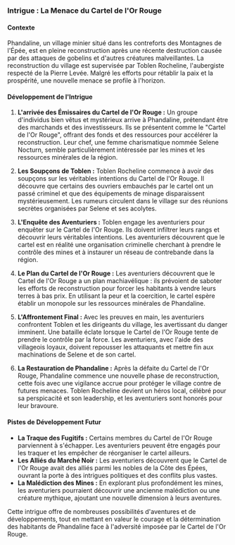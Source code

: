 ### Intrigue : La Menace du Cartel de l'Or Rouge

#### Contexte
Phandaline, un village minier situé dans les contreforts des Montagnes de l'Épée, est en pleine reconstruction après une récente destruction causée par des attaques de gobelins et d'autres créatures malveillantes. La reconstruction du village est supervisée par Toblen Rocheline, l'aubergiste respecté de la Pierre Levée. Malgré les efforts pour rétablir la paix et la prospérité, une nouvelle menace se profile à l'horizon.

#### Développement de l'Intrigue

1. **L'arrivée des Émissaires du Cartel de l'Or Rouge :**
   Un groupe d'individus bien vêtus et mystérieux arrive à Phandaline, prétendant être des marchands et des investisseurs. Ils se présentent comme le "Cartel de l'Or Rouge", offrant des fonds et des ressources pour accélérer la reconstruction. Leur chef, une femme charismatique nommée Selene Nocturn, semble particulièrement intéressée par les mines et les ressources minérales de la région.

2. **Les Soupçons de Toblen :**
   Toblen Rocheline commence à avoir des soupçons sur les véritables intentions du Cartel de l'Or Rouge. Il découvre que certains des ouvriers embauchés par le cartel ont un passé criminel et que des équipements de minage disparaissent mystérieusement. Les rumeurs circulent dans le village sur des réunions secrètes organisées par Selene et ses acolytes.

3. **L'Enquête des Aventuriers :**
   Toblen engage les aventuriers pour enquêter sur le Cartel de l'Or Rouge. Ils doivent infiltrer leurs rangs et découvrir leurs véritables intentions. Les aventuriers découvrent que le cartel est en réalité une organisation criminelle cherchant à prendre le contrôle des mines et à instaurer un réseau de contrebande dans la région.

4. **Le Plan du Cartel de l'Or Rouge :**
   Les aventuriers découvrent que le Cartel de l'Or Rouge a un plan machiavélique : ils prévoient de saboter les efforts de reconstruction pour forcer les habitants à vendre leurs terres à bas prix. En utilisant la peur et la coercition, le cartel espère établir un monopole sur les ressources minérales de Phandaline.

5. **L'Affrontement Final :**
   Avec les preuves en main, les aventuriers confrontent Toblen et les dirigeants du village, les avertissant du danger imminent. Une bataille éclate lorsque le Cartel de l'Or Rouge tente de prendre le contrôle par la force. Les aventuriers, avec l'aide des villageois loyaux, doivent repousser les attaquants et mettre fin aux machinations de Selene et de son cartel.

6. **La Restauration de Phandaline :**
   Après la défaite du Cartel de l'Or Rouge, Phandaline commence une nouvelle phase de reconstruction, cette fois avec une vigilance accrue pour protéger le village contre de futures menaces. Toblen Rocheline devient un héros local, célébré pour sa perspicacité et son leadership, et les aventuriers sont honorés pour leur bravoure.

#### Pistes de Développement Futur

- **La Traque des Fugitifs :** Certains membres du Cartel de l'Or Rouge parviennent à s'échapper. Les aventuriers peuvent être engagés pour les traquer et les empêcher de réorganiser le cartel ailleurs.
- **Les Alliés du Marché Noir :** Les aventuriers découvrent que le Cartel de l'Or Rouge avait des alliés parmi les nobles de la Côte des Épées, ouvrant la porte à des intrigues politiques et des conflits plus vastes.
- **La Malédiction des Mines :** En explorant plus profondément les mines, les aventuriers pourraient découvrir une ancienne malédiction ou une créature mythique, ajoutant une nouvelle dimension à leurs aventures.

Cette intrigue offre de nombreuses possibilités d'aventures et de développements, tout en mettant en valeur le courage et la détermination des habitants de Phandaline face à l'adversité imposée par le Cartel de l'Or Rouge.
